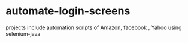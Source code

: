 # automate-login-screens
projects include automation scripts of Amazon, facebook , Yahoo using selenium-java
